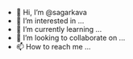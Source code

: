 - 👋 Hi, I’m @sagarkava
- 👀 I’m interested in ...
- 🌱 I’m currently learning ...
- 💞️ I’m looking to collaborate on ...
- 📫 How to reach me ...

<!---
sagarkava/sagarkava is a ✨ special ✨ repository because its `README.md` (this file) appears on your GitHub profile.
You can click the Preview link to take a look at your changes.
--->
